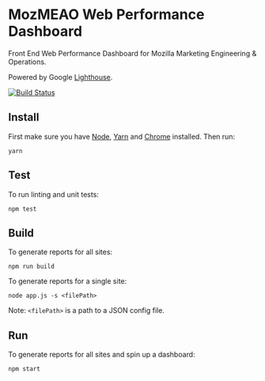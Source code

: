 # MozMEAO Web Performance Dashboard

Front End Web Performance Dashboard for Mozilla Marketing Engineering & Operations.

Powered by Google [Lighthouse](https://developers.google.com/web/tools/lighthouse/).

[![Build Status](https://travis-ci.org/mozmeao/performance-dashboard.svg?branch=master)](https://travis-ci.org/mozmeao/performance-dashboard)

## Install

First make sure you have [Node](https://nodejs.org/), [Yarn](https://yarnpkg.com/) and [Chrome](https://www.google.com/chrome/) installed. Then run:

```
yarn
```

## Test

To run linting and unit tests:

```
npm test
```

## Build

To generate reports for all sites:

```
npm run build
```

To generate reports for a single site:

```
node app.js -s <filePath>
```

Note: `<filePath>` is a path to a JSON config file.

## Run

To generate reports for all sites and spin up a dashboard:

```
npm start
```
